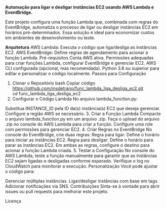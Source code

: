 **Automação para ligar e desligar instâncias EC2 usando AWS Lambda e EventBridge.**

Este projeto configura uma função Lambda que, combinada com regras do EventBridge, automatiza o processo de ligar ou desligar instâncias EC2 em horários pré-determinados. Essa solução é ideal para economizar custos em ambientes de desenvolvimento ou teste.

**Arquitetura**
AWS Lambda: Executa o código que liga/desliga as instâncias EC2.
AWS EventBridge: Define regras de agendamento para acionar a função Lambda.
Pré-requisitos
Conta AWS ativa.
Permissões adequadas para criar funções Lambda, configurar EventBridge e gerenciar EC2.
AWS CLI configurada (opcional, mas recomendada).
Python 3.8 ou superior para editar e personalizar o código localmente.
Passos para Configuração
1. Clonar o Repositório
bash
Copiar código
https://github.com/msdetrano/func_lambda_liga_desliga_ec2.git  
cd func_lambda_liga_desliga_ec2  
2. Configurar o Código Lambda
No arquivo lambda_function.py:

Substitua INSTANCE_ID pela ID da(s) instância(s) EC2 que deseja gerenciar.
Configure a região AWS se necessário.
3. Criar a Função Lambda
Compacte o arquivo lambda_function.py em um arquivo .zip.
Faça o upload do arquivo .zip no console do AWS Lambda para criar a função.
Configure uma role com permissões para gerenciar EC2.
4. Criar Regras no EventBridge
No console do EventBridge, crie duas regras:
Regra para ligar: Define o horário para iniciar as instâncias EC2.
Regra para desligar: Define o horário para parar as instâncias EC2.
Em ambas as regras, configure o destino para acionar a função Lambda criada.
5. Testar a Configuração
No console do AWS Lambda, teste a função manualmente para garantir que as instâncias EC2 sejam ligadas e desligadas conforme esperado.
Verifique o log no CloudWatch para monitorar a execução.
Personalização
Você pode ajustar o código para:

Gerenciar múltiplas instâncias.
Ligar/desligar instâncias com base em tags.
Adicionar notificações via SNS.
Contribuições
Sinta-se à vontade para abrir issues ou pull requests para melhorar este projeto.

Licença
